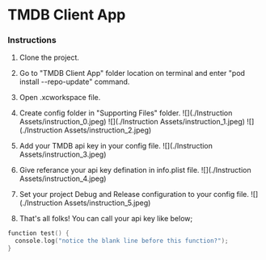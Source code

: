 # TMDB Client App

### Instructions
1. Clone the project.
2. Go to "TMDB Client App" folder location on terminal and enter "pod install --repo-update" command.
3. Open .xcworkspace file.
4. Create config folder in "Supporting Files" folder.
![](./Instruction Assets/instruction_0.jpeg)
![](./Instruction Assets/instruction_1.jpeg)
![](./Instruction Assets/instruction_2.jpeg)
    
5. Add your TMDB api key in your config file.
![](./Instruction Assets/instruction_3.jpeg)
    
6. Give referance your api key defination in info.plist file.
![](./Instruction Assets/instruction_4.jpeg)
    
7. Set your project Debug and Release configuration to your config file.
![](./Instruction Assets/instruction_5.jpeg)
    
8. That's all folks! You can call your api key like below;

```swift
function test() {
  console.log("notice the blank line before this function?");
}
```

